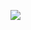 <p class="text-center pt-3">
  <img src="https://github.com/christianboyle/christianboyle/raw/master/j.gif">
</p>
